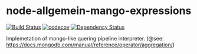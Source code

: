 # node-allgemein-mango-expressions

[![Build Status](https://travis-ci.com/allgemein-node/mango-expressions.svg?branch=master)](https://travis-ci.org/typexs/typexs-base)
[![codecov](https://codecov.io/gh/allgemein-node/mango-expressions/branch/master/graph/badge.svg)](https://codecov.io/gh/allgemein-node/mango-expressions)
[![Dependency Status](https://david-dm.org/allgemein/mango-expressions.svg)](https://david-dm.org/allgemein/mango-expressionse)


Implemetation of mongo-like quering pipeline interpreter. 
(@see: https://docs.mongodb.com/manual/reference/operator/aggregation/)

